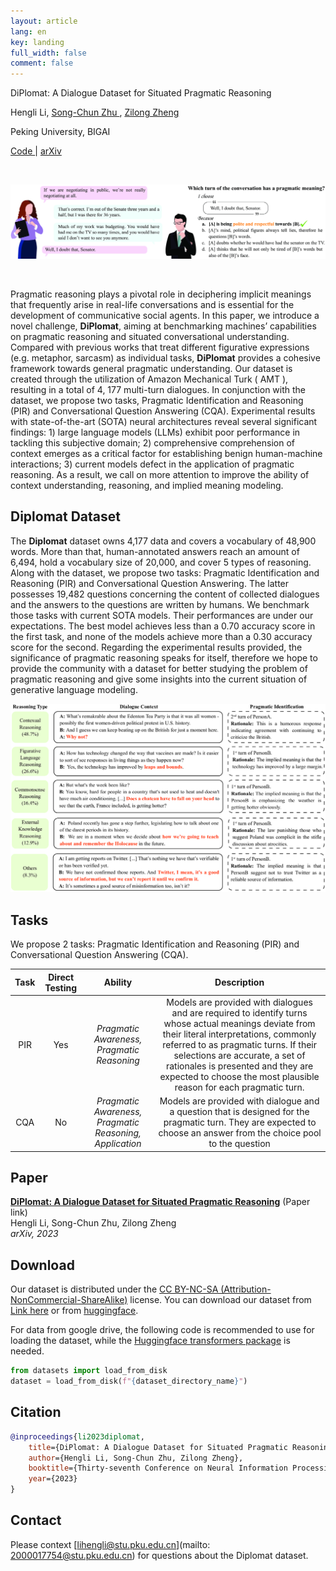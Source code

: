 ```yaml
---
layout: article
lang: en
key: landing
full_width: false
comment: false
---
```



<div class="title">
DiPlomat: A Dialogue Dataset for Situated Pragmatic Reasoning <br>

<span class="info"> Hengli Li, <a href="https://zhusongchun.net/"> Song-Chun Zhu </a>, <a href="https://zilongzheng.github.io/" > Zilong Zheng </a> </span> <br>

<span class="info"> Peking University, </span><span class="info"> BIGAI </span> <br>

<span class="info"> <a href="https://github.com/diplomat-dataset/diplomat"> Code </a> | <a href="https://arxiv.org/abs/2306.09030"> arXiv </a> </span>

<!-- <span class="info">NeurIPS 2023 Datasets an </span> -->
</div>


<br>

![](/assets/images/teaser.png)

<br>

Pragmatic reasoning plays a pivotal role in deciphering implicit meanings that frequently arise in real-life conversations and is essential for the development of communicative social agents. In this paper, we introduce a novel challenge, **DiPlomat**, aiming at benchmarking machines’ capabilities on pragmatic reasoning and situated conversational understanding. Compared with previous works that treat different figurative expressions (e.g. metaphor, sarcasm) as individual tasks, **DiPlomat** provides a cohesive framework towards general pragmatic understanding. Our dataset is created through the utilization of Amazon Mechanical Turk ( AMT ), resulting in a total of 4, 177 multi-turn dialogues. In conjunction with the dataset, we propose two tasks, Pragmatic Identification and Reasoning (PIR) and Conversational Question Answering (CQA). Experimental results with state-of-the-art (SOTA) neural architectures reveal several significant findings: 1) large language models (LLMs) exhibit poor performance in tackling this subjective domain; 2) comprehensive comprehension of context emerges as a critical factor for establishing benign human-machine interactions; 3) current models defect in the application of pragmatic reasoning. As a result, we call on more attention to improve the ability of context understanding, reasoning, and implied meaning modeling.


## Diplomat Dataset
The **Diplomat** dataset owns 4,177 data and covers a vocabulary of 48,900 words. More than that, human-annotated answers reach an amount of 6,494, hold a vocabulary size of 20,000, and cover 5 types of reasoning. Along with the dataset, we propose two tasks:  Pragmatic Identification and Reasoning (PIR) and Conversational Question Answering. The latter possesses 19,482 questions concerning the content of collected dialogues and the answers to the questions are written by humans. We benchmark those tasks with current SOTA models. Their performances are under our expectations. The best model achieves less than a 0.70 accuracy score in the first task, and none of the models achieve more than a 0.30 accuracy score for the second. Regarding the experimental results provided, the significance of pragmatic reasoning speaks for itself, therefore we hope to provide the community with a dataset for better studying the problem of pragmatic reasoning and give some insights into the current situation of generative language modeling.

<p align="center">
<img src="/assets/images/punchline_example.png" width="800"/>
</p>

## Tasks
We propose 2 tasks: Pragmatic Identification and Reasoning (PIR) and Conversational Question Answering (CQA). <be>

|**Task** | **Direct Testing**  | **Ability**| **Description**|
|   :---:     |   :---:     | :---: | :---: |
|     PIR    | Yes      | *Pragmatic Awareness, Pragmatic Reasoning*     | Models are provided with dialogues and are required to identify turns whose actual meanings deviate from their literal interpretations, commonly referred to as pragmatic turns. If their selections are accurate, a set of rationales is presented and they are expected to choose the most plausible reason for each pragmatic turn.|
| CQA | No | *Pragmatic Awareness, Pragmatic Reasoning, Application* | Models are provided with dialogue and a question that is designed for the pragmatic turn. They are expected to choose an answer from the choice pool to the question|

## Paper


**[DiPlomat: A Dialogue Dataset for Situated Pragmatic Reasoning](https://arxiv.org/abs/2306.09030)** (Paper link)<br>
Hengli Li, Song-Chun Zhu, Zilong Zheng <br>
*arXiv, 2023*

## Download

Our dataset is distributed under the [CC BY-NC-SA (Attribution-NonCommercial-ShareAlike)](https://creativecommons.org/licenses/by-nc-sa/4.0/) license. You can download our dataset from [Link here](https://drive.google.com/drive/folders/1Z33-6pXay9R-zRXJcFNtxaZMjTv9Zfs9?usp=share_link) or from [huggingface](https://huggingface.co/datasets/bigai/DiPlomat).

For data from google drive, the following code is recommended to use for loading the dataset, while the [Huggingface transformers package](https://anaconda.org/conda-forge/transformers) is needed.
```python
from datasets import load_from_disk
dataset = load_from_disk(f"{dataset_directory_name}")
```


## Citation

```bibtex
@inproceedings{li2023diplomat,
    title={DiPlomat: A Dialogue Dataset for Situated Pragmatic Reasoning},
    author={Hengli Li, Song-Chun Zhu, Zilong Zheng},
    booktitle={Thirty-seventh Conference on Neural Information Processing Systems Datasets and Benchmarks Track},
    year={2023}
}
```

## Contact

Please context [lihengli@stu.pku.edu.cn](mailto: 2000017754@stu.pku.edu.cn) for questions about the Diplomat dataset.
